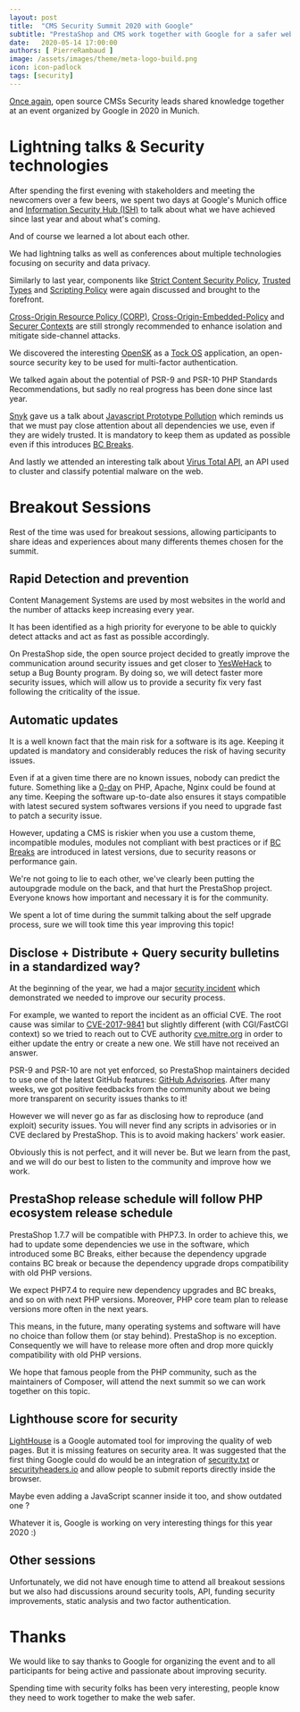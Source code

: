 ```yaml
---
layout: post
title:  "CMS Security Summit 2020 with Google"
subtitle: "PrestaShop and CMS work together with Google for a safer web"
date:   2020-05-14 17:00:00
authors: [ PierreRambaud ]
image: /assets/images/theme/meta-logo-build.png
icon: icon-padlock
tags: [security]
---
```


[Once again](https://build.prestashop.com/news/we-were-at-the-cms-security-summit-with-google/), open source CMSs Security leads shared knowledge together at an event organized by Google in 2020 in Munich.


# Lightning talks & Security technologies

After spending the first evening with stakeholders and meeting the newcomers over a few beers, we spent two days at Google's Munich office and [Information Security Hub (ISH)](https://www.ish-muc.com/) to talk about what we have achieved since last year and about what's coming.

And of course we learned a lot about each other.

We had lightning talks as well as conferences about multiple technologies focusing on security and data privacy.

Similarly to last year, components like [Strict Content Security Policy](https://bit.ly/strict-csp), [Trusted Types](https://bit.ly/tt-spec) and [Scripting Policy](https://bit.ly/scripting-policy) were again discussed and brought to the forefront.

[Cross-Origin Resource Policy (CORP)](https://fetch.spec.whatwg.org/#cross-origin-resource-policy-header), [Cross-Origin-Embedded-Policy](https://bit.ly/coep-spec) and [Securer Contexts](https://bit.ly/securer-contexts) are still strongly recommended to enhance isolation and mitigate side-channel attacks.

We discovered the interesting [OpenSK](https://github.com/google/OpenSK) as a [Tock OS](https://www.tockos.org/) application, an open-source security key to be used for multi-factor authentication.

We talked again about the potential of PSR-9 and PSR-10 PHP Standards Recommendations, but sadly no real progress has been done since last year.

[Snyk](https://snyk.io) gave us a talk about [Javascript Prototype Pollution](https://snyk.io/vuln/SNYK-JS-LODASH-450202) which reminds us that we must pay close attention about all dependencies we use, even if they are widely trusted.
It is mandatory to keep them as updated as possible even if this introduces [BC Breaks](https://devdocs.prestashop.com/1.7/contribute/contribution-guidelines/#bc-breaks).

And lastly we attended an interesting talk about [Virus Total API](https://developers.virustotal.com/reference), an API used to cluster and classify potential malware on the web.


# Breakout Sessions

Rest of the time was used for breakout sessions, allowing participants to share ideas and experiences about many differents themes chosen for the summit.

## Rapid Detection and prevention

Content Management Systems are used by most websites in the world and the number of attacks keep increasing every year.

It has been identified as a high priority for everyone to be able to quickly detect attacks and act as fast as possible accordingly.

On PrestaShop side, the open source project decided to greatly improve the communication around security issues and get closer to [YesWeHack](https://yeswehack.com/) to setup a Bug Bounty program.
By doing so, we will detect faster more security issues, which will allow us to provide a security fix very fast following the criticality of the issue.

## Automatic updates

It is a well known fact that the main risk for a software is its age. Keeping it updated is mandatory and considerably reduces the risk of having security issues.

Even if at a given time there are no known issues, nobody can predict the future. Something like a [0-day](https://en.wikipedia.org/wiki/Zero-day_(computing)) on PHP, Apache, Nginx could be found at any time. Keeping the software up-to-date also ensures it stays compatible with latest secured system softwares versions if you need to upgrade fast to patch a security issue.

However, updating a CMS is riskier when you use a custom theme, incompatible modules, modules not compliant with best practices or if [BC Breaks](https://devdocs.prestashop.com/1.7/contribute/contribution-guidelines/#bc-breaks) are introduced in latest versions, due to security reasons or performance gain.

We're not going to lie to each other, we've clearly been putting the autoupgrade module on the back, and that hurt the PrestaShop project.
Everyone knows how important and necessary it is for the community.

We spent a lot of time during the summit talking about the self upgrade process, sure we will took time this year improving this topic!

## Disclose + Distribute + Query security bulletins in a standardized way?

At the beginning of the year, we had a major [security incident](https://build.prestashop.com/news/phpunit-security-issue-post-analysis/) which demonstrated we needed to improve our security process.

For example, we wanted to report the incident as an official CVE. The root cause was similar to [CVE-2017-9841](https://cve.mitre.org/cgi-bin/cvename.cgi?name=CVE-2017-9841) but slightly different (with CGI/FastCGI context) so we tried to reach out to CVE authority [cve.mitre.org](https://cve.mitre.org/) in order to either update the entry or create a new one. We still have not received an answer.

PSR-9 and PSR-10 are not yet enforced, so PrestaShop maintainers decided to use one of the latest GitHub features: [GitHub Advisories](https://help.github.com/en/github/managing-security-vulnerabilities/about-github-security-advisories). After many weeks, we got positive feedbacks from the community about we being more transparent on security issues thanks to it!

However we will never go as far as disclosing how to reproduce (and exploit) security issues. You will never find any scripts in advisories or in CVE declared by PrestaShop. This is to avoid making hackers' work easier.

Obviously this is not perfect, and it will never be. But we learn from the past, and we will do our best to listen to the community and improve how we work.

## PrestaShop release schedule will follow PHP ecosystem release schedule

PrestaShop 1.7.7 will be compatible with PHP7.3. In order to achieve this, we had to update some dependencies we use in the software, which introduced some BC Breaks, either because the dependency upgrade contains BC break or because the dependency upgrade drops compatibility with old PHP versions.

We expect PHP7.4 to require new dependency upgrades and BC breaks, and so on with next PHP versions.
Moreover, PHP core team plan to release versions more often in the next years.

This means, in the future, many operating systems and software will have no choice than follow them (or stay behind). PrestaShop is no exception. Consequently we will have to release more often and drop more quickly compatibility with old PHP versions.

We hope that famous people from the PHP community, such as the maintainers of Composer, will attend the next summit so we can work together on this topic.

## Lighthouse score for security

[LightHouse](https://developers.google.com/web/tools/lighthouse) is a Google automated tool for improving the quality of web pages. But it is missing features on security area.
It was suggested that the first thing Google could do would be an integration of [security.txt](https://securitytxt.org/) or [securityheaders.io](https://securityheaders.io) and allow people to submit reports directly inside the browser.

Maybe even adding a JavaScript scanner inside it too, and show outdated one ?

Whatever it is, Google is working on very interesting things for this year 2020 :)

## Other sessions

Unfortunately, we did not have enough time to attend all breakout sessions but we also had discussions around security tools, API, funding security improvements, static analysis and two factor authentication.

# Thanks 

We would like to say thanks to Google for organizing the event and to all participants for being active and passionate about improving security.

Spending time with security folks has been very interesting, people know they need to work together to make the web safer.
